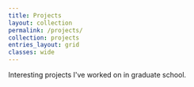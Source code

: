 ```yaml
---
title: Projects
layout: collection
permalink: /projects/
collection: projects
entries_layout: grid
classes: wide
---
```

Interesting projects I've worked on in graduate school.
